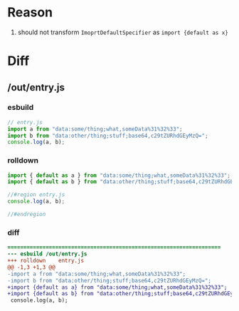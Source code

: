 # Reason
1. should not transform `ImoprtDefaultSpecifier` as `import {default as x}`
# Diff
## /out/entry.js
### esbuild
```js
// entry.js
import a from "data:some/thing;what,someData%31%32%33";
import b from "data:other/thing;stuff;base64,c29tZURhdGEyMzQ=";
console.log(a, b);
```
### rolldown
```js
import { default as a } from "data:some/thing;what,someData%31%32%33";
import { default as b } from "data:other/thing;stuff;base64,c29tZURhdGEyMzQ=";

//#region entry.js
console.log(a, b);

//#endregion

```
### diff
```diff
===================================================================
--- esbuild	/out/entry.js
+++ rolldown	entry.js
@@ -1,3 +1,3 @@
-import a from "data:some/thing;what,someData%31%32%33";
-import b from "data:other/thing;stuff;base64,c29tZURhdGEyMzQ=";
+import {default as a} from "data:some/thing;what,someData%31%32%33";
+import {default as b} from "data:other/thing;stuff;base64,c29tZURhdGEyMzQ=";
 console.log(a, b);

```
